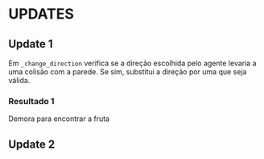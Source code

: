 # UPDATES

## Update 1

Em `_change_direction` verifica se a direção escolhida pelo agente levaria a uma colisão com a parede. Se sim, substitui a direção por uma que seja válida.

### Resultado 1

Demora para encontrar a fruta

## Update 2